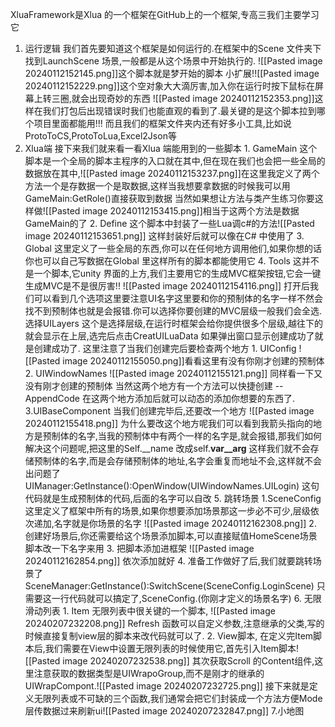 XluaFramework是Xlua 的一个框架在GitHub上的一个框架,专高三我们主要学习它
1. 运行逻辑 
	 我们首先要知道这个框架是如何运行的.在框架中的Scene 文件夹下找到LaunchScene 场景,一般都是从这个场景中开始执行的.
	 ![[Pasted image 20240112152145.png]]这个脚本就是梦开始的脚本
	 小扩展!![[Pasted image 20240112152229.png]]这个空对象大大滴厉害,加入你在运行时按下鼠标在屏幕上转三圈,就会出现奇妙的东西
	 ![[Pasted image 20240112152353.png]]这样在我们打包后出现错误时我们也能直观的看到了.最关键的是这个脚本拉到哪个项目里面都能用!!! 而且我们的框架文件夹内还有好多小工具,比如说ProtoToCS,ProtoToLua,Excel2Json等
2. Xlua端
		接下来我们就来看一看Xlua 端能用到的一些脚本
		1. GameMain 
			这个脚本是一个全局的脚本主程序的入口就在其中,但在现在我们也会把一些全局的数据放在其中,![[Pasted image 20240112153237.png]]在这里我定义了两个方法一个是存数据一个是取数据,这样当我想要拿数据的时候我可以用GameMain:GetRole()直接获取到数据
			当然如果想让方法与类产生练习你要这样做![[Pasted image 20240112153415.png]]相当于这两个方法是数据GameMain的了
		2. Define 
			这个脚本中封装了一些Lua调c#的方法![[Pasted image 20240112153651.png]]
			这样封装好后就可以像在C# 中使用了
		3. Global 
			这里定义了一些全局的东西,你可以在任何地方调用他们,如果你想的话你也可以自己写数据在Global 里这样所有的脚本都能使用它
		4. Tools
			这并不是一个脚本,它unity 界面的上方,我们主要用它的生成MVC框架按钮,它会一键生成MVC是不是很厉害!!
			![[Pasted image 20240112154116.png]]
			打开后我们可以看到几个选项这里要注意UI名字这里要和你的预制体的名字一样不然会找不到预制体也就是会报错.你可以选择你要创建的MVC层级一般我们会全选.选择UILayers 这个是选择层级,在运行时框架会给你提供很多个层级,越往下的就会显示在上层,选完后点击CreatUILuaData 如果弹出窗口显示创建成功了就是创建成功了.
			这里注意了当我们创建完后要检查两个地方
			1. UIConfig 
				![[Pasted image 20240112155050.png]]看看这里有没有你刚才创建的预制体
			2. UIWindowNames
				![[Pasted image 20240112155121.png]]
				同样看一下又没有刚才创建的预制体
				当然这两个地方有一个方法可以快捷创建
				--AppendCode 在这两个地方添加后就可以动态的添加你想要的东西了.
			3.UIBaseComponent
				当我们创建完毕后,还要改一个地方
				![[Pasted image 20240112155418.png]]
				为什么要改这个地方呢我们可以看到我箭头指向的地方是预制体的名字,当我的预制体中有两个一样的名字是,就会报错,那我们如何解决这个问题呢,把这里的Self.__name 改成self.__var__arg__
				这样我们就不会存储预制体的名字,而是会存储预制体的地址,名字会重复而地址不会,这样就不会出问题了
				UIManager:GetInstance():OpenWindow(UIWindowNames.UILogin)
				这句代码就是生成预制体的代码,后面的名字可以自改
		5. 跳转场景
			1.SceneConfig 
			这里定义了框架中所有的场景,如果你想要添加场景那这一步必不可少,层级依次递加,名字就是你场景的名字
				![[Pasted image 20240112162308.png]]
			2. 创建好场景后,你还需要给这个场景添加脚本,可以直接赋值HomeScene场景脚本改一下名字来用
			3. 把脚本添加进框架
				 ![[Pasted image 20240112162854.png]]
				 依次添加就好
			4. 准备工作做好了后,我们就要跳转场景了
				SceneManager:GetInstance():SwitchScene(SceneConfig.LoginScene)
				只需要这一行代码就可以搞定了,SceneConfig.(你刚才定义的场景名字)
		6. 无限滑动列表
			1. Item 无限列表中很关键的一个脚本,
			![[Pasted image 20240207232208.png]]
			Refresh 函数可以自定义参数,注意继承的父类,写的时候直接复制view层的脚本来改代码就可以了.
			2. View脚本, 在定义完Item脚本后,我们需要在View中设置无限列表的时候使用它,首先引入Item脚本![[Pasted image 20240207232538.png]]
			其次获取Scroll 的Content组件,这里注意获取的数据类型是UIWrapoGroup,而不是刚才的继承的UIWrapCompont.![[Pasted image 20240207232725.png]]
			接下来就是定义无限列表或不可缺的三个函数,我们通常会把它们封装成一个方法方便Mode层传数据过来刷新ui![[Pasted image 20240207232847.png]]
		7.小地图  
			
 